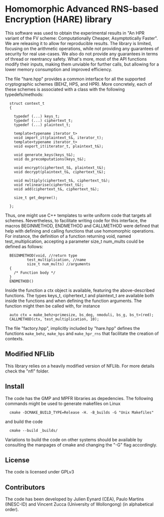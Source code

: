 # Homomorphic Advanced RNS-based Encryption (HARE) library

This software was used to obtain the experimental results in "An HPR variant of the FV scheme: Computationally Cheaper, Asymptotically Faster". We are releasing it to allow for reproducible results. The library is limited, focusing on the arithmetic operations, while not providing any guarantees of security for real use-cases. We also do not provide any guarantees in terms of thread or reentrancy safety. What's more, most of the API functions modify their inputs, making them unviable for further calls, but allowing for a lower memory consumption and improved efficiency.

The file "hare.hpp" provides a common interface for all the supported cryptographic schemes (BEHZ, HPS, and HPR). More concretely, each of these schemes is associated with a class with the following typedefs/methods:

```
  struct context_t
  {

    typedef (...) keys_t;
    typedef (...) ciphertext_t;
    typedef (...) plaintext_t;

    template<typename iterator_t>
    void import_it(plaintext_t&, iterator_t);
    template<typename iterator_t>
    void export_it(iterator_t, plaintext_t&);

    void generate_keys(keys_t&);
    void do_precomputations(keys_t&);

    void encrypt(ciphertext_t&, plaintext_t&);
    void decrypt(plaintext_t&, ciphertext_t&);

    void multiply(ciphertext_t&, ciphertext_t&);
    void relinearise(ciphertext_t&);
    void add(ciphertext_t&, ciphertext_t&);

    size_t get_degree();

  };
```

Thus, one might use C++ templates to write uniform code that targets all schemes. Nevertheless, to facilitate writing code for this interface, the macros BEGINMETHOD, ENDMETHOD and CALLMETHOD were defined that help with defining and calling functions that use homomorphic operations. For instance, the definition of a function returning void, named test_multiplication, accepting a parameter size_t num_mults could be defined as follows:

```
  BEGINMETHOD(void, //return type
	      test_multiplication, //name
	      size_t num_mults) //arguments
  {
    /* Function body */
  }
  ENDMETHOD()
```

Inside the function a ctx object is available, featuring the above-described functions. The types keys_t, ciphertext_t and plaintext_t are available both inside the functions and when defining the function arguments. The function might then be called with, for instance

```
  auto ctx = make_behz<primesize, bs_deg, nmoduli, bs_g, bs_t>(red);
  CALLMETHOD(ctx, test_multiplication, 10);
```

The file "factory.hpp", implicitly included by "hare.hpp" defines the functions `make_behz`, `make_hps` and `make_hpr_rns` that facilitate the creation of contexts.

## Modified NFLlib

This library relies on a heavily modified version of NFLlib. For more details check the "nfl" folder.

## Install

The code has the GMP and MPFR libraries as depedencies. The following commands might be used to generate makefiles on Linux

```
  cmake -DCMAKE_BUILD_TYPE=Release -H. -B_builds -G "Unix Makefiles"
```

and build the code

```
  cmake --build _builds/
```

Variations to build the code on other systems should be available by consulting the manpages of cmake and changing the "-G" flag accordingly.

## License

The code is licensed under GPLv3

## Contributors

The code has been developed by Julien Eynard (CEA), Paulo Martins (INESC-ID) and Vincent Zucca (University of Wollongong) (in alphabetical order).
